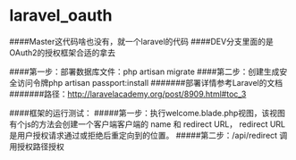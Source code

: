 # laravel_oauth
####Master这代码啥也没有，就一个laravel的代码
####DEV分支里面的是OAuth2的授权框架合适的拿去


####第一步：部署数据库文件：php artisan migrate
####第二步：创建生成安全访问令牌php artisan passport:install
#######部署详情参考Laravel的文档
#######路径：http://laravelacademy.org/post/8909.html#toc_3


####框架的运行测试：
#####第一步：执行welcome.blade.php视图，该视图有个js的方法会创建一个客户端客户端的 name 和 redirect URL， redirect URL 是用户授权请求通过或拒绝后重定向到的位置。
#####第二步：/api/redirect 调用授权路径授权